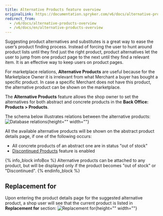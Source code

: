 ```yaml
---
title: Alternative Products feature overview
originalLink: https://documentation.spryker.com/v6/docs/alternative-products-overview
redirect_from:
  - /v6/docs/alternative-products-overview
  - /v6/docs/en/alternative-products-overview
---
```


Suggesting product alternatives and substitutes is a great way to ease the user’s product finding process. Instead of forcing the user to hunt around product lists until they find just the right product, product alternatives let the user to jump from one product page to the next until they find a relevant item. It is an effective way to keep users on product pages.

For marketplace relations, **Alternative Products** are useful because for the Marketplace Owner it is irrelevant from what Merchant a buyer has bought a specific product. In case a specific Merchant does not have this product, the alternative product can be shown on the marketplace.

The **Alternative Products** feature allows the shop owner to set the alternatives for both abstract and concrete products in the **Back Office: Products > Products**.

The schema below illustrates relations between the alternative products:
![Database relations](https://spryker.s3.eu-central-1.amazonaws.com/docs/Features/Product+Management/Alternative+Products/Alternative+Products+Feature+Overview/alternative-schema.png){height="" width=""}

All the available alternative products will be shown on the abstract product details page, if one of the following occurs:

* All concrete products of an abstract one are in status "out of stock"
* [Discontinued Products](https://documentation.spryker.com/docs/discontinued-products) feature is enabled

{% info_block infoBox %}
Alternative products can be attached to any product, but will be displayed only if the product becomes "out of stock" or "Discontinued".
{% endinfo_block %}

## Replacement for
Upon entering the product details page for the suggested alternative product, a shop user will see that the current product is listed in **Replacement for** section:
![Replacement for](https://spryker.s3.eu-central-1.amazonaws.com/docs/Features/Product+Management/Alternative+Products/Alternative+Products+Feature+Overview/replacement-for.png){height="" width=""}



